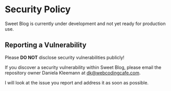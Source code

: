 # Security Policy

Sweet Blog is currently under development and not yet ready for production use.

## Reporting a Vulnerability

Please **DO NOT** disclose security vulnerabilities publicly!

If you discover a security vulnerability within Sweet Blog, please email the
repository owner Daniela Kleemann at dk@webcodingcafe.com.

I will look at the issue you report and address it as soon as possible.
